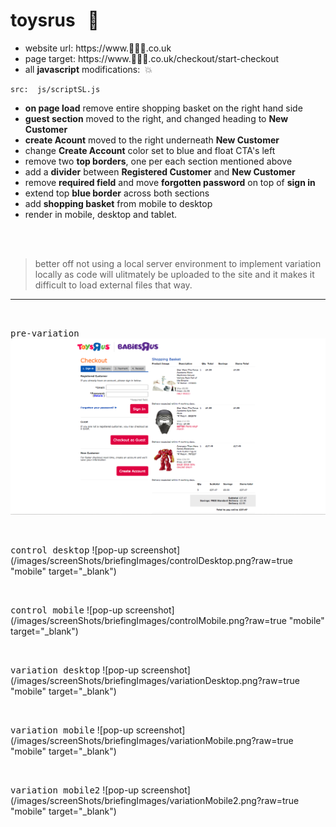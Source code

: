 # toysrus  &nbsp; :hammer:
- website url: https://www.:japanese_goblin::japanese_goblin::japanese_goblin:.co.uk
- page target: https://www.:japanese_goblin::japanese_goblin::japanese_goblin:.co.uk/checkout/start-checkout
- all **javascript** modifications:   &nbsp;:collision:

```
src:  js/scriptSL.js
```



- **on page load** remove entire shopping basket on the right hand side
- **guest section** moved to the right, and changed heading to **New Customer**
- **create Acount** moved to the right underneath **New Customer**
- change **Create Account** color set to blue and float CTA's left
- remove two **top borders**, one per each section mentioned above
- add a **divider** between **Registered Customer** and **New Customer**
- remove **required field** and move **forgotten password** on top of **sign in**
- extend top **blue border** across both sections
- add **shopping basket** from mobile to desktop
- render in mobile, desktop and tablet.
    
 <br/> <br/>  
> better off not using a local server environment to implement variation locally as code will ulitmately be uploaded to the site and it makes it difficult to load external files that way.                 
    
    
  <hr />
  
   <br />
   
  
  <kbd>pre-variation</kbd>
  ![pop-up screenshot](/images/screenShots/preVariation.png?raw=true)
  
  
  <br />
  
  <kbd>control desktop</kbd>
  ![pop-up screenshot](/images/screenShots/briefingImages/controlDesktop.png?raw=true "mobile" target="_blank")
  
  
  <br />
  
  <kbd>control mobile</kbd>
  ![pop-up screenshot](/images/screenShots/briefingImages/controlMobile.png?raw=true "mobile" target="_blank")
  
  
  <br />
  
  <kbd>variation desktop</kbd>
  ![pop-up screenshot](/images/screenShots/briefingImages/variationDesktop.png?raw=true "mobile" target="_blank")
  
  
  <br />
  
  <kbd>variation mobile</kbd>
  ![pop-up screenshot](/images/screenShots/briefingImages/variationMobile.png?raw=true "mobile" target="_blank")
  
   <br />
  
  <kbd>variation mobile2</kbd>
  ![pop-up screenshot](/images/screenShots/briefingImages/variationMobile2.png?raw=true "mobile" target="_blank")

